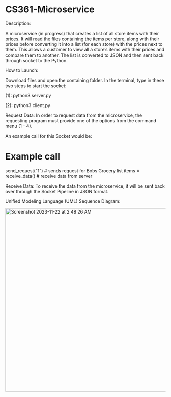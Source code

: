 # CS361-Microservice
Description:

A microservice (in progress) that creates a list of all store items with their prices. It will read the files containing the items per store, along with their prices before converting it into a list (for each store) with the prices next to them. This allows a customer to view all a store’s items with their prices and compare them to another. The list is converted to JSON and then sent back through socket to the Python.   



How to Launch:

Download files and open the containing folder. In the terminal, type in these two steps to start the socket:

(1): python3 server.py

(2): python3 client.py



Request Data:
In order to request data from the microservice, the requesting program must provide one of the options from the command menu (1 - 4). 


An example call for this Socket would be:
# Example call
send_request("1")  # sends request for Bobs Grocery list
items = receive_data()  # receive data from server


Receive Data:
To receive the data from the microservice, it will be sent back over through the Socket Pipeline in JSON format. 



Unified Modeling Language (UML) Sequence Diagram:


<img width="576" alt="Screenshot 2023-11-22 at 2 48 26 AM" src="https://github.com/m-uh/CS361-Microservice/assets/126530073/834050de-f5e5-4f9a-8db0-ac1f1ac79581">


